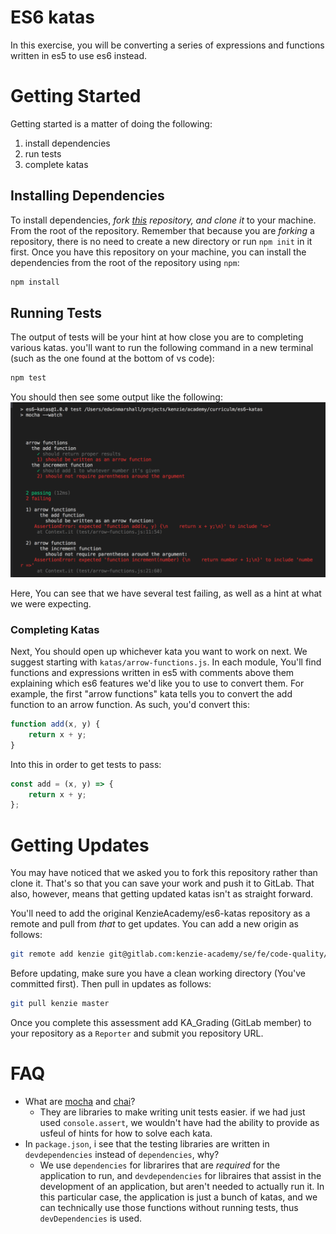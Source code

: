 # ES6 katas
In this exercise, you will be converting a series of expressions and functions
written in es5 to use es6 instead.

# Getting Started
Getting started is a matter of doing the following:
1. install dependencies
2. run tests
3. complete katas

## Installing Dependencies
To install dependencies, *fork [this](https://gitlab.com/kenzie-academy/se/fe/code-quality/s_katas-6) repository, and clone it* to your
machine. From the root of the repository. Remember that because you are
_forking_ a repository, there is no need to create a new directory or run
`npm init` in it first. Once you have this repository on your machine, you
can install the dependencies from the root of the repository using `npm`:
```bash
npm install
```

## Running Tests
The output of tests will be your hint at how close you are to completing various katas. you'll want to run the following command in a new terminal (such as the one found at the bottom of vs code):
```bash
npm test
```

You should then see some output like the following:
![test output screenshot](https://raw.githubusercontent.com/kenzieacademy/es6-katas/master/test_output.png)

Here, You can see that we have several test failing, as well as a hint at what we were expecting.

### Completing Katas
Next, You should open up whichever kata you want to work on next. We suggest starting with `katas/arrow-functions.js`. In each module, You'll find functions and expressions written in es5 with comments above them explaining which es6 features we'd like you to use to convert them. For example, the first "arrow functions" kata tells you to convert the add function to an arrow function. As such, you'd convert this:
```javascript
function add(x, y) {
    return x + y;
}
```

Into this in order to get tests to pass:
```javascript
const add = (x, y) => {
    return x + y;
};
```

# Getting Updates
You may have noticed that we asked you to fork this repository rather than
clone it. That's so that you can save your work and push it to GitLab. That
also, however, means that getting updated katas isn't as straight forward.

You'll need to add the original KenzieAcademy/es6-katas repository as a
remote and pull from _that_ to get updates.
You can add a new origin as follows:
```bash
git remote add kenzie git@gitlab.com:kenzie-academy/se/fe/code-quality/s_katas-6.git
```

Before updating, make sure you have a clean working directory (You've
committed first). Then pull in updates as follows:
```bash
git pull kenzie master
```

Once you complete this assessment add KA_Grading (GitLab member) to your repository as a `Reporter` and submit you repository URL.

# FAQ
- What are [mocha](https://mochajs.org/) and [chai](http://www.chaijs.com/)? 
    - They are libraries to make writing unit tests easier. if we had just
      used `console.assert`, we wouldn't have had the ability to provide as
      usfeul of hints for how to solve each kata.
- In `package.json`, i see that the testing libraries are written in
  `devdependencies` instead of `dependencies`, why?
    - We use `dependencies` for librarires that are _required_ for the
      application to run, and `devdependencies` for libraires that assist in
      the development of an application, but aren't needed to actually run it.
      In this particular case, the application is just a bunch of katas, and we
      can technically use those functions without running tests, thus
      `devDependencies` is used.

